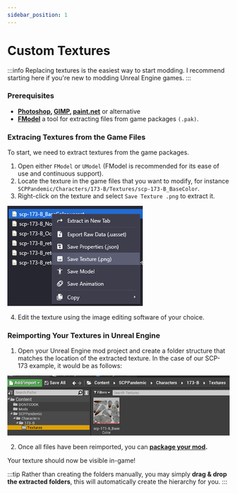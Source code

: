 ```yaml
---
sidebar_position: 1
---
```


# Custom Textures

:::info
Replacing textures is the easiest way to start modding. I recommend starting here if you're new to modding Unreal Engine games.
:::

### Prerequisites

* **[Photoshop](https://www.adobe.com/products/photoshop.html), [GIMP](https://www.gimp.org), [paint.net](https://www.getpaint.net)** or alternative
* **[FModel](https://fmodel.app)** a tool for extracting files from game packages `(.pak)`.

### Extracing Textures from the Game Files

To start, we need to extract textures from the game packages.

1. Open either `FModel` or `UModel` (FModel is recommended for its ease of use and continuous support).
2. Locate the texture in the game files that you want to modify, for instance `SCPPandemic/Characters/173-B/Textures/scp-173-B_BaseColor`.
3. Right-click on the texture and select `Save Texture .png` to extract it.

![extracttexture.png](assets/extracttexture.png)

4. Edit the texture using the image editing software of your choice.

### Reimporting Your Textures in Unreal Engine

1. Open your Unreal Engine mod project and create a folder structure that matches the location of the extracted texture. In the case of our SCP-173 example, it would be as follows:

![folderhierarchy.png](assets/folderhierarchy.png)

2. Once all files have been reimported, you can **[package your mod](../creatingpackages/index.md).**

Your texture should now be visible in-game!

:::tip
Rather than creating the folders manually, you may simply **drag & drop the extracted folders**, this will automatically create the hierarchy for you.
:::

